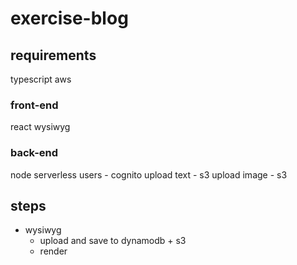 # exercise-blog

## requirements

typescript
aws

### front-end

react
wysiwyg

### back-end

node serverless
users - cognito
upload text - s3
upload image - s3

## steps

- wysiwyg
  - upload and save to dynamodb + s3
  - render
